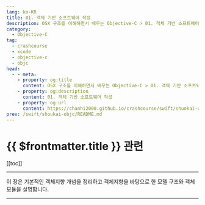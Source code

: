 ```yaml
---
lang: ko-KR
title: 01. 객체 기반 소프트웨어 작성
description: OSX 구조를 이해하면서 배우는 Objective-C > 01. 객체 기반 소프트웨어 작성
category:
  - Objective-C
tag: 
  - crashcourse
  - xcode
  - objective-c
  - objc
head:
  - - meta:
    - property: og:title
      content: OSX 구조를 이해하면서 배우는 Objective-C > 01. 객체 기반 소프트웨어 작성
    - property: og:description
      content: 01. 객체 기반 소프트웨어 작성
    - property: og:url
      content: https://chanhi2000.github.io/crashcourse/swift/shuokai-objc/01.html
prev: /swift/shoukai-objc/README.md
---
```


# {{ $frontmatter.title }} 관련

<SiteInfo
  name="목차"
  desc="OSX 구조를 이해하면서 배우는 Objective-C"
  url="/swift/shuokai-objc/README.md"
  preview="https://image.aladin.co.kr/product/2806/68/cover500/8968480338_1.jpg"/>

[[toc]]

---

이 장은 기본적인 객체지향 개념을 정리하고 객체지향을 바탕으로 한 모델 구조와 객체 모듈을 설명합니다.

<SiteInfo
  name="01A. 객체 개념"
  desc="OSX 구조를 이해하면서 배우는 Objective-C > 01A. 객체 개념"
  url="/swift/shuokai-objc/01A.md"
  preview="https://image.aladin.co.kr/product/2806/68/cover500/8968480338_1.jpg"/>

<SiteInfo
  name="01B. 모듈과 객체"
  desc="OSX 구조를 이해하면서 배우는 Objective-C > 01B. 모듈과 객체"
  url="/swift/shuokai-objc/01B.md"
  preview="https://image.aladin.co.kr/product/2806/68/cover500/8968480338_1.jpg"/>

---
